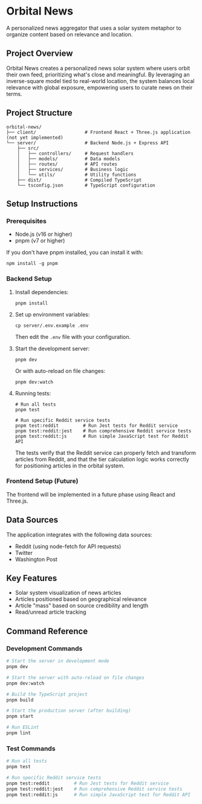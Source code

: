 # Orbital News

A personalized news aggregator that uses a solar system metaphor to organize content based on relevance and location.

## Project Overview

Orbital News creates a personalized news solar system where users orbit their own feed, prioritizing what's close and meaningful. By leveraging an inverse-square model tied to real-world location, the system balances local relevance with global exposure, empowering users to curate news on their terms.

## Project Structure

```
orbital-news/
├── client/                  # Frontend React + Three.js application (not yet implemented)
└── server/                  # Backend Node.js + Express API
    ├── src/
    │   ├── controllers/     # Request handlers
    │   ├── models/          # Data models
    │   ├── routes/          # API routes
    │   ├── services/        # Business logic
    │   └── utils/           # Utility functions
    ├── dist/                # Compiled TypeScript
    └── tsconfig.json        # TypeScript configuration
```

## Setup Instructions

### Prerequisites

- Node.js (v16 or higher)
- pnpm (v7 or higher)

If you don't have pnpm installed, you can install it with:
```
npm install -g pnpm
```

### Backend Setup

1. Install dependencies:
   ```
   pnpm install
   ```

2. Set up environment variables:
   ```
   cp server/.env.example .env
   ```
   Then edit the `.env` file with your configuration.

3. Start the development server:
   ```
   pnpm dev
   ```
   
   Or with auto-reload on file changes:
   ```
   pnpm dev:watch
   ```

4. Running tests:
   ```
   # Run all tests
   pnpm test
   
   # Run specific Reddit service tests
   pnpm test:reddit         # Run Jest tests for Reddit service
   pnpm test:reddit:jest    # Run comprehensive Reddit service tests
   pnpm test:reddit:js      # Run simple JavaScript test for Reddit API
   ```
   
   The tests verify that the Reddit service can properly fetch and transform articles from Reddit, and that the tier calculation logic works correctly for positioning articles in the orbital system.

### Frontend Setup (Future)

The frontend will be implemented in a future phase using React and Three.js.

## Data Sources

The application integrates with the following data sources:
- Reddit (using node-fetch for API requests)
- Twitter
- Washington Post

## Key Features

- Solar system visualization of news articles
- Articles positioned based on geographical relevance
- Article "mass" based on source credibility and length
- Read/unread article tracking

## Command Reference

### Development Commands

```bash
# Start the server in development mode
pnpm dev

# Start the server with auto-reload on file changes
pnpm dev:watch

# Build the TypeScript project
pnpm build

# Start the production server (after building)
pnpm start

# Run ESLint
pnpm lint
```

### Test Commands

```bash
# Run all tests
pnpm test

# Run specific Reddit service tests
pnpm test:reddit         # Run Jest tests for Reddit service
pnpm test:reddit:jest    # Run comprehensive Reddit service tests
pnpm test:reddit:js      # Run simple JavaScript test for Reddit API
```
